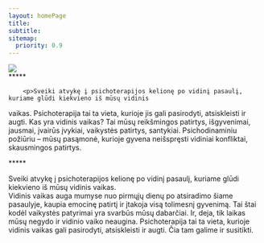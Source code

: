 ```yaml
---
layout: homePage
title: 
subtitle: 
sitemap:
  priority: 0.9
---
```


<div id="index-container">
	<div id="describe-text">
	<img src="{{ '/assets/img/logo.png' | prepend: site.baseurl }}" id="about-img">
	<div class="about">
		<div class="about__divider">*****</div>
	</div>

		<p>Sveiki atvykę į psichoterapijos kelionę po vidinį pasaulį, kuriame glūdi kiekvieno iš mūsų vidinis
vaikas. Psichoterapija tai ta vieta, kurioje jis gali pasirodyti, atsiskleisti ir augti. Kas yra vidinis vaikas?
Tai mūsų reikšmingos patirtys, išgyvenimai, jausmai, įvairūs įvykiai, vaikystės patirtys, santykiai.
Psichodinaminiu požiūriu – mūsų pasąmonė, kurioje gyvena neišspręsti vidiniai konfliktai, skausmingos
patirtys.</p>
<div class="about__divider">*****</div>
		<p>Sveiki atvykę į psichoterapijos kelionę po vidinį pasaulį, kuriame glūdi kiekvieno iš mūsų vidinis vaikas.<br>Vidinis vaikas auga mumyse nuo pirmųjų dienų po atsiradimo šiame pasaulyje, kaupia emocinę patirtį ir įtakoja visą tolimesnį gyvenimą. Tai štai kodėl vaikystės patyrimai yra svarbūs mūsų dabarčiai. Ir, deja, tik laikas mūsų negydo ir vidinio vaiko neaugina. Psichoterapija tai ta vieta, kurioje vidinis vaikas gali pasirodyti, atsiskleisti ir augti. Čia tam galime ir susitikti.
</p>
	</div>
</div>